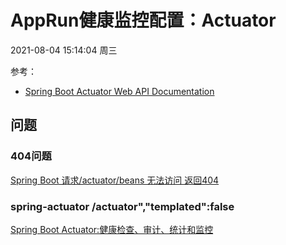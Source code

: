 # AppRun健康监控配置：Actuator

2021-08-04 15:14:04 周三

参考：

- [Spring Boot Actuator Web API Documentation](https://docs.spring.io/spring-boot/docs/2.5.3/actuator-api/htmlsingle/)

## 问题

### 404问题

[Spring Boot 请求/actuator/beans 无法访问 返回404](https://blog.csdn.net/qq_36406189/article/details/103062154)

### spring-actuator /actuator","templated":false

[Spring Boot Actuator:健康检查、审计、统计和监控](https://blog.csdn.net/sinat_23324343/article/details/89187763)